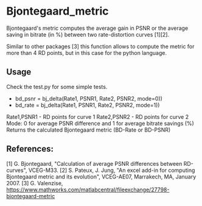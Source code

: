 # Bjontegaard_metric
Bjontegaard's metric computes the average gain in PSNR or the average saving in bitrate (in %) 
between two rate-distortion curves [1][2].

Similar to other packages [3] this function allows to compute the metric for more than 4 RD points,
but in this case for the python language.

## Usage
Check the test.py for some simple tests.

* bd_psnr = bj_delta(Rate1, PSNR1, Rate2, PSNR2, mode=0))
* bd_rate = bj_delta(Rate1, PSNR1, Rate2, PSNR2, mode=1))

Rate1,PSNR1 - RD points for curve 1
Rate2,PSNR2 - RD points for curve 2
Mode: 0 for average PSNR difference and 1 for average bitrate savings (%)
Returns the calculated Bjontegaard metric (BD-Rate or BD-PSNR)
  
## References:
[1] G. Bjontegaard, "Calculation of average PSNR differences between RD-curves", VCEG-M33.
[2] S. Pateux, J. Jung, "An excel add-in for computing Bjontegaard metric and its evolution", 
VCEG-AE07, Marrakech, MA, January 2007.
[3] G. Valenzise, https://www.mathworks.com/matlabcentral/fileexchange/27798-bjontegaard-metric
